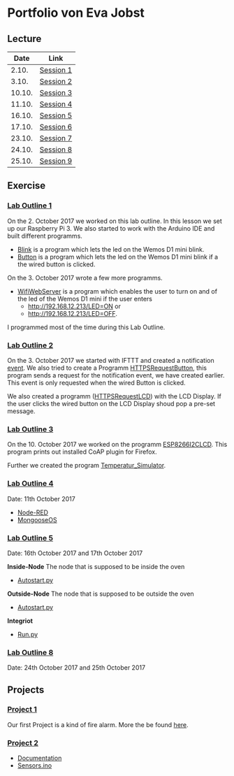 # Portfolio von Eva Jobst
## Lecture

|Date|Link|
|----|----|
|2.10.|[Session 1](https://github.com/EvaJobst/IOT_HametnerJobst/tree/master/Jobst_Reports/20171002_Jobst_Report.md)|
|3.10.|[Session 2](https://github.com/EvaJobst/IOT_HametnerJobst/tree/master/Jobst_Reports/20171003_Jobst_Report.md)|
|10.10.|[Session 3](https://github.com/EvaJobst/IOT_HametnerJobst/tree/master/Jobst_Reports/20171010_Jobst_Report.md)|
|11.10.|[Session 4](https://github.com/EvaJobst/IOT_HametnerJobst/tree/master/Jobst_Reports/20171011_Jobst_Report.md)|
|16.10.|[Session 5](https://github.com/EvaJobst/IOT_HametnerJobst/tree/master/Jobst_Reports/20171016_Jobst_Report.md)|
|17.10.|[Session 6](https://github.com/EvaJobst/IOT_HametnerJobst/tree/master/Jobst_Reports/20171017_Jobst_Report.md)|
|23.10.|[Session 7](https://github.com/EvaJobst/IOT_HametnerJobst/tree/master/Jobst_Reports/20171023_Jobst_Report.md)|
|24.10.|[Session 8](https://github.com/EvaJobst/IOT_HametnerJobst/tree/master/Jobst_Reports/20171024_Jobst_Report.md)|
|25.10.|[Session 9](https://github.com/EvaJobst/IOT_HametnerJobst/tree/master/Jobst_Reports/20171025_Jobst_Report.md)|


## Exercise
### [Lab Outline 1](https://github.com/EvaJobst/IOT_HametnerJobst/blob/master/Documentation/1_Lab_Outline.md)
On the 2. October 2017 we worked on this lab outline. In this lesson we set up our Raspberry Pi 3. We also started to work with the Arduino IDE and built different programms.
- [Blink](https://github.com/EvaJobst/IOT_HametnerJobst/blob/master/Lab_Outline/Blink/Blink.ino) is a program which lets the led on the Wemos D1 mini blink.
- [Button](https://github.com/EvaJobst/IOT_HametnerJobst/blob/master/Lab_Outline/Button/Button.ino) is a program which lets the led on the Wemos D1 mini blink if a the wired button is clicked.

On the 3. October 2017 wrote a few more programms.
- [WifiWebServer](https://github.com/EvaJobst/IOT_HametnerJobst/blob/master/Lab_Outline/WiFiWebServer/WiFiWebServer.ino) is a program which enables the user to turn on and of the led of the Wemos D1 mini if the user enters
  - http://192.168.12.213/LED=ON or
  - http://192.168.12.213/LED=OFF.

I programmed most of the time during this Lab Outline.

### [Lab Outline 2](https://github.com/EvaJobst/IOT_HametnerJobst/blob/master/Documentation/2_Lab_Outline.md)
On  the 3. October 2017 we started with IFTTT and created a notification [event](https://maker.ifttt.com/trigger/notify_phone/with/key/dpLOveXyj81hUdJ8GoGo6d). We also tried to create a Programm [HTTPSRequestButton](https://github.com/EvaJobst/IOT_HametnerJobst/blob/master/Lab_Outline/HTTPSRequest_Button/HTTPSRequest.ino), this program sends a request for the notification event, we have created earlier. This event is only requested when the wired Button is clicked.

We also created a programm ([HTTPSRequestLCD](https://github.com/EvaJobst/IOT_HametnerJobst/blob/master/Lab_Outline/HTTPSRequest_LCD/HTTPSRequest.ino)) with the LCD Display. If the user clicks the wired button on the LCD Display shoud pop a pre-set message.

### [Lab Outline 3](https://github.com/EvaJobst/IOT_HametnerJobst/blob/master/Documentation/3_Lab_Outline.md)
On the 10. October 2017 we worked on the programm [ESP8266I2CLCD](https://github.com/EvaJobst/IOT_HametnerJobst/blob/master/Lab_Outline/ESP8266I2CLCD/ESP8266I2CLCD.ino). This program prints out installed CoAP plugin for Firefox.

Further we created the program [Temperatur_Simulator](https://github.com/EvaJobst/IOT_HametnerJobst/tree/master/Lab_Outline/Temperature_Simulation).

### [Lab Outline 4](https://github.com/EvaJobst/IOT_HametnerJobst/blob/master/Documentation/4_Lab_Outline.md)
Date: 11th October 2017
- [Node-RED](https://github.com/EvaJobst/IOT_HametnerJobst/blob/master/Lab_Outline/Red_Node_Temperature_Simulation/wiring_final.txt)
- [MongooseOS](https://github.com/EvaJobst/IOT_HametnerJobst/blob/master/Lab_Outline/Mongoose/implementation.js)


### [Lab Outline 5](https://github.com/EvaJobst/IOT_HametnerJobst/blob/master/Documentation/5_Lab_Outline.md)
Date: 16th October 2017 and 17th October 2017

**Inside-Node**
The node that is supposed to be inside the oven
- [Autostart.py](https://github.com/EvaJobst/IOT_HametnerJobst/blob/master/Lab_Outline/UlnoIOT_Project01/inside_node/files/autostart.py)

**Outside-Node**
The node that is supposed to be outside the oven
- [Autostart.py](https://github.com/EvaJobst/IOT_HametnerJobst/blob/master/Lab_Outline/UlnoIOT_Project01/outside_node/files/autostart.py)

**Integriot**
- [Run.py](https://github.com/EvaJobst/IOT_HametnerJobst/blob/master/Lab_Outline/UlnoIOT_Project01/integriot/run.py)

### [Lab Outline 8](https://github.com/EvaJobst/IOT_HametnerJobst/blob/master/Documentation/8_Lab_Outline.md)
Date: 24th October 2017 and 25th October 2017

## Projects
### [Project 1](https://github.com/EvaJobst/IOT_HametnerJobst/tree/master/Projects/Project_1/Project_1_ButtonAndLED)
Our first Project is a kind of fire alarm. More the be found [here](https://github.com/EvaJobst/IOT_HametnerJobst/blob/master/Documentation/Project_1_Outline.md).

### [Project 2](https://github.com/EvaJobst/IOT_HametnerJobst/tree/master/Projects/Project_2/)
- [Documentation](https://github.com/EvaJobst/IOT_HametnerJobst/blob/master/Documentation/Project_2_Outline.md)
- [Sensors.ino](https://github.com/EvaJobst/IOT_HametnerJobst/blob/master/Projects/Project_2/sensors/1_sensors/1_sensors.ino)
